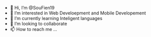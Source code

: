 - 👋 Hi, I’m @SouFien19
- 👀 I’m interested in Web Develoepment and Mobile Developement
- 🌱 I’m currently learning Inteligent languages
- 💞️ I’m looking to collaborate
- 📫 How to reach me ...

<!---
SouFien19/SouFien19 is a ✨ special ✨ repository because its `README.md` (this file) appears on your GitHub profile.
You can click the Preview link to take a look at your changes.
--->
